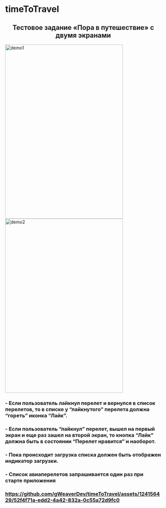 # timeToTravel

<h2 align="center">Тестовое задание «Пора в путешествие» с двумя экранами</h2>

<img width="380" height="560" alt="demo1" src="https://github.com/gWeaverDev/timeToTravel/assets/124156429/cd544e90-df75-4d3b-8930-19857d6e6d3a">
<img width="380" height="560" alt="demo2" src="https://github.com/gWeaverDev/timeToTravel/assets/124156429/ccec2489-d2cf-40bb-a207-c899d6cfcd0d">

<h3>- Если пользователь лайкнул перелет и вернулся в список перелетов, то в списке у “лайкнутого” перелета должна “гореть” иконка “Лайк”.</h3>
<h3>- Если пользователь “лайкнул” перелет, вышел на первый экран и еще раз зашел на второй экран, то кнопка “Лайк” должна быть в состоянии “Перелет нравится” и наоборот.</h3>
<h3>- Пока происходит загрузка списка должен быть отображен индикатор загрузки.</h3>
<h3>- Список авиаперелетов запрашивается один раз при старте приложения<h3>

https://github.com/gWeaverDev/timeToTravel/assets/124156429/52f4f71a-edd2-4a42-832a-0c55a72d9fc0




